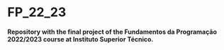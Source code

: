 # FP_22_23

**Repository with the final project of the Fundamentos da Programação 2022/2023 course at Instituto Superior Técnico.**
